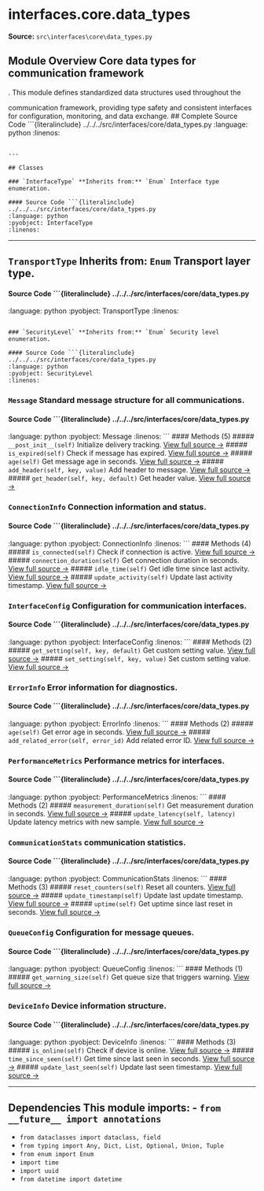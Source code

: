 # interfaces.core.data_types

**Source:** `src\interfaces\core\data_types.py`

## Module Overview Core data types for communication framework

. This module defines standardized data structures used throughout the


communication framework, providing type safety and consistent interfaces
for configuration, monitoring, and data exchange. ## Complete Source Code ```{literalinclude} ../../../src/interfaces/core/data_types.py
:language: python
:linenos:
```

---

## Classes

### `InterfaceType` **Inherits from:** `Enum` Interface type enumeration.

#### Source Code ```{literalinclude} ../../../src/interfaces/core/data_types.py
:language: python
:pyobject: InterfaceType
:linenos:
```

---

## `TransportType` **Inherits from:** `Enum` Transport layer type.

#### Source Code ```{literalinclude} ../../../src/interfaces/core/data_types.py

:language: python
:pyobject: TransportType
:linenos:
```

### `SecurityLevel` **Inherits from:** `Enum` Security level enumeration.

#### Source Code ```{literalinclude} ../../../src/interfaces/core/data_types.py
:language: python
:pyobject: SecurityLevel
:linenos:
```

### `Message` Standard message structure for all communications.

#### Source Code ```{literalinclude} ../../../src/interfaces/core/data_types.py

:language: python
:pyobject: Message
:linenos:
``` #### Methods (5) ##### `__post_init__(self)` Initialize delivery tracking. [View full source →](#method-message-__post_init__) ##### `is_expired(self)` Check if message has expired. [View full source →](#method-message-is_expired) ##### `age(self)` Get message age in seconds. [View full source →](#method-message-age) ##### `add_header(self, key, value)` Add header to message. [View full source →](#method-message-add_header) ##### `get_header(self, key, default)` Get header value. [View full source →](#method-message-get_header)

### `ConnectionInfo` Connection information and status.

#### Source Code ```{literalinclude} ../../../src/interfaces/core/data_types.py
:language: python
:pyobject: ConnectionInfo
:linenos:
``` #### Methods (4) ##### `is_connected(self)` Check if connection is active. [View full source →](#method-connectioninfo-is_connected) ##### `connection_duration(self)` Get connection duration in seconds. [View full source →](#method-connectioninfo-connection_duration) ##### `idle_time(self)` Get idle time since last activity. [View full source →](#method-connectioninfo-idle_time) ##### `update_activity(self)` Update last activity timestamp. [View full source →](#method-connectioninfo-update_activity)

### `InterfaceConfig` Configuration for communication interfaces.

#### Source Code ```{literalinclude} ../../../src/interfaces/core/data_types.py

:language: python
:pyobject: InterfaceConfig
:linenos:
``` #### Methods (2) ##### `get_setting(self, key, default)` Get custom setting value. [View full source →](#method-interfaceconfig-get_setting) ##### `set_setting(self, key, value)` Set custom setting value. [View full source →](#method-interfaceconfig-set_setting)

### `ErrorInfo` Error information for diagnostics.

#### Source Code ```{literalinclude} ../../../src/interfaces/core/data_types.py
:language: python
:pyobject: ErrorInfo
:linenos:
``` #### Methods (2) ##### `age(self)` Get error age in seconds. [View full source →](#method-errorinfo-age) ##### `add_related_error(self, error_id)` Add related error ID. [View full source →](#method-errorinfo-add_related_error)

### `PerformanceMetrics` Performance metrics for interfaces.

#### Source Code ```{literalinclude} ../../../src/interfaces/core/data_types.py

:language: python
:pyobject: PerformanceMetrics
:linenos:
``` #### Methods (2) ##### `measurement_duration(self)` Get measurement duration in seconds. [View full source →](#method-performancemetrics-measurement_duration) ##### `update_latency(self, latency)` Update latency metrics with new sample. [View full source →](#method-performancemetrics-update_latency)

### `CommunicationStats` communication statistics.

#### Source Code ```{literalinclude} ../../../src/interfaces/core/data_types.py
:language: python
:pyobject: CommunicationStats
:linenos:
``` #### Methods (3) ##### `reset_counters(self)` Reset all counters. [View full source →](#method-communicationstats-reset_counters) ##### `update_timestamp(self)` Update last update timestamp. [View full source →](#method-communicationstats-update_timestamp) ##### `uptime(self)` Get uptime since last reset in seconds. [View full source →](#method-communicationstats-uptime)

### `QueueConfig` Configuration for message queues.

#### Source Code ```{literalinclude} ../../../src/interfaces/core/data_types.py

:language: python
:pyobject: QueueConfig
:linenos:
``` #### Methods (1) ##### `get_warning_size(self)` Get queue size that triggers warning. [View full source →](#method-queueconfig-get_warning_size)

### `DeviceInfo` Device information structure.

#### Source Code ```{literalinclude} ../../../src/interfaces/core/data_types.py
:language: python
:pyobject: DeviceInfo
:linenos:
``` #### Methods (3) ##### `is_online(self)` Check if device is online. [View full source →](#method-deviceinfo-is_online) ##### `time_since_seen(self)` Get time since last seen in seconds. [View full source →](#method-deviceinfo-time_since_seen) ##### `update_last_seen(self)` Update last seen timestamp. [View full source →](#method-deviceinfo-update_last_seen)

---

## Dependencies This module imports: - `from __future__ import annotations`

- `from dataclasses import dataclass, field`
- `from typing import Any, Dict, List, Optional, Union, Tuple`
- `from enum import Enum`
- `import time`
- `import uuid`
- `from datetime import datetime`
